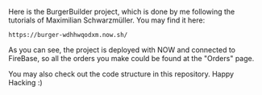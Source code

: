 ﻿Here is the BurgerBuilder project, which is done by me following the tutorials of Maximilian Schwarzmüller. You may find it here:

	https://burger-wdhhwqodxm.now.sh/

As you can see, the project is deployed with NOW and connected to FireBase, so all the orders you make could be found at the "Orders" page.

You may also check out the code structure in this repository. Happy Hacking :)